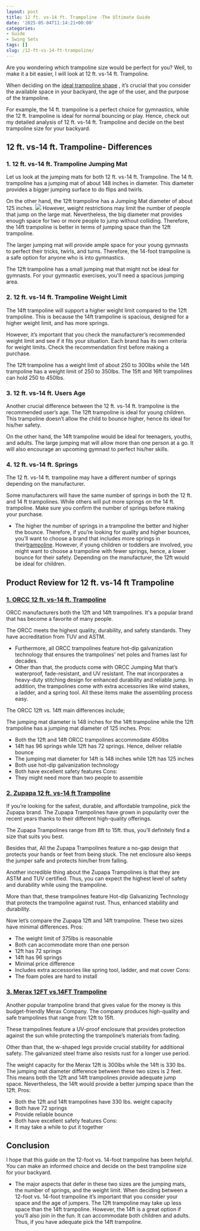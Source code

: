 ```yaml
---
layout: post
title: 12 ft. vs-14 ft. Trampoline -The Ultimate Guide
date: '2025-05-04T11:14:21+00:00'
categories:
- Guide
- Swing Sets
tags: []
slug: /12-ft-vs-14-ft-trampoline/
---
```


Are you wondering which trampoline size would be perfect for you? Well, to make it a bit easier, I will look at 12 ft. vs-14 ft. Trampoline.

When deciding on the
[ideal trampoline shape](https://pestpolicy.com/best-long-trampolines-for-gymnastics/)
, it’s crucial that you consider the available space in your backyard, the age of the user, and the purpose of the trampoline.

For example, the 14 ft. trampoline is a perfect choice for gymnastics, while the 12 ft. trampoline is ideal for normal bouncing or play. Hence, check out my detailed analysis of 12 ft. vs-14 ft. Trampoline and decide on the best trampoline size for your backyard.
## 12 ft. vs-14 ft. Trampoline- Differences
### 1. 12 ft. vs-14 ft. Trampoline Jumping Mat
Let us look at the jumping mats for both 12 ft. vs-14 ft. Trampoline. The 14 ft. trampoline has a jumping mat of about 148 inches in diameter. This diameter provides a bigger jumping surface to do flips and twirls.

On the other hand, the 12ft trampoline has a Jumping Mat diameter of about 125 inches.
![](/assets/img/03/12-ft.-vs-14-ft.-Trampoline-300x200.jpg)
However, weight restrictions may limit the number of people that jump on the large mat. Nevertheless, the big diameter mat provides enough space for two or more people to jump without colliding. Therefore, the 14ft trampoline is better in terms of jumping space than the 12ft trampoline.

The larger jumping mat will provide ample space for your young gymnasts to perfect their tricks, twirls, and turns. Therefore, the 14-foot trampoline is a safe option for anyone who is into gymnastics.

The 12ft trampoline has a small jumping mat that might not be ideal for gymnasts. For your gymnastic exercises, you’ll need a spacious jumping area.
### 2. 12 ft. vs-14 ft. Trampoline Weight Limit
The 14ft trampoline will support a higher weight limit compared to the 12ft trampoline. This is because the 14ft trampoline is spacious, designed for a higher weight limit, and has more springs.

However, it’s important that you check the manufacturer’s recommended weight limit and see if it fits your situation. Each brand has its own criteria for weight limits. Check the recommendation first before making a purchase.

The 12ft trampoline has a weight limit of about 250 to 300lbs while the 14ft trampoline has a weight limit of 250 to 350lbs. The 15ft and 16ft trampolines can hold 250 to 450lbs.
### 3. 12 ft. vs-14 ft. Users Age
Another crucial difference between the 12 ft. vs-14 ft. trampoline is the recommended user’s age. The 12ft trampoline is ideal for young children. This trampoline doesn’t allow the child to bounce higher, hence its ideal for his/her safety.

On the other hand, the 14ft trampoline would be ideal for teenagers, youths, and adults. The large jumping mat will allow more than one person at a go. It will also encourage an upcoming gymnast to perfect his/her skills.
### 4. 12 ft. vs-14 ft. Springs
The 12 ft. vs-14 ft. trampoline may have a different number of springs depending on the manufacturer.

Some manufacturers will have the same number of springs in both the 12 ft. and 14 ft trampolines. While others will put more springs on the 14 ft. trampoline. Make sure you confirm the number of springs before making your purchase.
- The higher the number of springs in a trampoline the better and higher the bounce. Therefore, if you’re looking for quality and higher bounces, you’ll want to choose a brand that includes more springs in their[trampoline](https://pestpolicy.com/small-trampoline-for-toddlers/).
However, if young children or toddlers are involved, you might want to choose a trampoline with fewer springs, hence, a lower bounce for their safety. Depending on the manufacturer, the 12ft would be ideal for children.
## Product Review for 12 ft. vs-14 ft Trampoline
### [1. ORCC 12 ft. vs-14 ft. Trampoline](https://www.amazon.com/dp/B01IBNPKSY/?tag=p-policy-20)
ORCC manufacturers both the 12ft and 14ft trampolines. It's a popular brand that has become a favorite of many people.

The ORCC meets the highest quality, durability, and safety standards. They have accreditation from TUV and ASTM.
- Furthermore, all ORCC trampolines feature hot-dip galvanization technology that ensures the trampolines' net poles and frames last for decades.
- Other than that, the products come with ORCC Jumping Mat that’s waterproof, fade-resistant, and UV resistant. The mat incorporates a heavy-duty stitching design for enhanced durability and reliable jump.
In addition, the trampolines come with extra accessories like wind stakes, a ladder, and a spring tool. All these items make the assembling process easy.

The ORCC 12ft vs. 14ft main differences include;

The jumping mat diameter is 148 inches for the 14ft trampoline while the 12ft trampoline has a jumping mat diameter of 125 inches.
Pros:
- Both the 12ft and 14ft ORCC trampolines accommodate 450lbs
- 14ft has 96 springs while 12ft has 72 springs. Hence, deliver reliable bounce
- The jumping mat diameter for 14ft is 148 inches while 12ft has 125 inches
- Both use hot-dip galvanization technology
- Both have excellent safety features
Cons:
- They might need more than two people to assemble
### [2. Zupapa 12 ft. vs-14 ft Trampoline](https://www.amazon.com/dp/B00GLP7MOA/?tag=p-policy-20)
If you’re looking for the safest, durable, and affordable trampoline, pick the Zupapa brand. The Zupapa Trampolines have grown in popularity over the recent years thanks to their different high-quality offerings.

The Zupapa Trampolines range from 8ft to 15ft. thus, you’ll definitely find a size that suits you best.

Besides that, All the Zupapa Trampolines feature a no-gap design that protects your hands or feet from being stuck. The net enclosure also keeps the jumper safe and protects him/her from falling.

Another incredible thing about the Zupapa Trampolines is that they are ASTM and TUV certified. Thus, you can expect the highest level of safety and durability while using the trampoline.

More than that, these trampolines feature Hot-dip Galvanizing Technology that protects the trampoline against rust. Thus, enhanced stability and durability.

Now let’s compare the Zupapa 12ft and 14ft trampoline. These two sizes have minimal differences.
Pros:
- The weight limit of 375lbs is reasonable
- Both can accommodate more than one person
- 12ft has 72 springs
- 14ft has 96 springs
- Minimal price difference
- Includes extra accessories like spring tool, ladder, and mat cover
Cons:
- The foam poles are hard to install
### [3. Merax 12FT vs.14FT Trampoline](https://www.amazon.com/dp/B07R44XP7Y/?tag=p-policy-20)
Another popular trampoline brand that gives value for the money is this budget-friendly Merax Company. The company produces high-quality and safe trampolines that range from 12ft to 15ft.

These trampolines feature a UV-proof enclosure that provides protection against the sun while protecting the trampoline’s materials from fading.

Other than that, the w-shaped legs provide crucial stability for additional safety. The galvanized steel frame also resists rust for a longer use period.

The weight capacity for the Merax 12ft is 300lbs while the 14ft is 330 lbs. The jumping mat diameter difference between these two sizes is 2 feet. This means both the 12ft and 14ft trampolines provide adequate jump space. Nevertheless, the 14ft would provide a better jumping space than the 12ft.
Pros:
- Both the 12ft and 14ft trampolines have 330 lbs. weight capacity
- Both have 72 springs
- Provide reliable bounce
- Both have excellent safety features
Cons:
- It may take a while to put it together
## Conclusion
I hope that this guide on the 12-foot vs. 14-foot trampoline has been helpful. You can make an informed choice and decide on the best trampoline size for your backyard.
- The major aspects that defer in these two sizes are the jumping mats, the number of springs, and the weight limit. When deciding between a 12-foot vs. 14-foot trampoline it’s important that you consider your space and the age of jumpers. The 12ft trampoline may take up less space than the 14ft trampoline.
However, the 14ft is a great option if you’ll also join in the fun. It can accommodate both children and adults. Thus, if you have adequate pick the 14ft trampoline.
